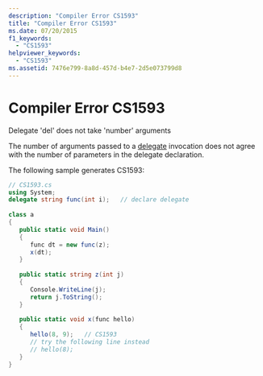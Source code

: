 ```yaml
---
description: "Compiler Error CS1593"
title: "Compiler Error CS1593"
ms.date: 07/20/2015
f1_keywords: 
  - "CS1593"
helpviewer_keywords: 
  - "CS1593"
ms.assetid: 7476e799-8a8d-457d-b4e7-2d5e073799d8
---
```

# Compiler Error CS1593
Delegate 'del' does not take 'number' arguments  
  
 The number of arguments passed to a [delegate](../language-reference/builtin-types/reference-types.md) invocation does not agree with the number of parameters in the delegate declaration.  
  
 The following sample generates CS1593:  
  
```csharp  
// CS1593.cs  
using System;  
delegate string func(int i);   // declare delegate  
  
class a  
{  
   public static void Main()  
   {  
      func dt = new func(z);  
      x(dt);  
   }  
  
   public static string z(int j)  
   {  
      Console.WriteLine(j);  
      return j.ToString();  
   }  
  
   public static void x(func hello)  
   {  
      hello(8, 9);   // CS1593  
      // try the following line instead  
      // hello(8);  
   }  
}  
```

